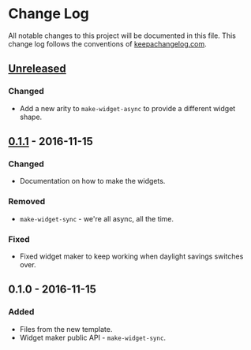 # Change Log
All notable changes to this project will be documented in this file. This change log follows the conventions of [keepachangelog.com](http://keepachangelog.com/).

## [Unreleased]
### Changed
- Add a new arity to `make-widget-async` to provide a different widget shape.

## [0.1.1] - 2016-11-15
### Changed
- Documentation on how to make the widgets.

### Removed
- `make-widget-sync` - we're all async, all the time.

### Fixed
- Fixed widget maker to keep working when daylight savings switches over.

## 0.1.0 - 2016-11-15
### Added
- Files from the new template.
- Widget maker public API - `make-widget-sync`.

[Unreleased]: https://github.com/your-name/compojure-api-demo/compare/0.1.1...HEAD
[0.1.1]: https://github.com/your-name/compojure-api-demo/compare/0.1.0...0.1.1
